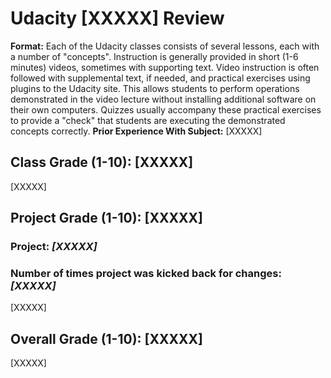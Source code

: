 # Udacity [XXXXX] Review
**Format:** Each of the Udacity classes consists of several lessons, each with a number of "concepts". Instruction is generally provided in short (1-6 minutes) videos, sometimes with supporting text. Video instruction is often followed with supplemental text, if needed, and practical exercises using plugins to the Udacity site. This allows students to perform operations demonstrated in the video lecture without installing additional software on their own computers. Quizzes usually accompany these practical exercises to provide a "check" that students are executing the demonstrated concepts correctly. 
**Prior Experience With Subject:** [XXXXX]

## Class Grade (1-10): **[XXXXX]**
[XXXXX]

## Project Grade (1-10): **[XXXXX]**
### Project: *[XXXXX]*
### Number of times project was kicked back for changes: *[XXXXX]*
[XXXXX]

## Overall Grade (1-10): **[XXXXX]**
[XXXXX]